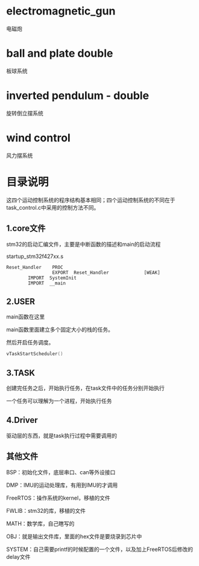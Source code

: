 # electromagnetic_gun

电磁炮

# ball and plate double

板球系统

# inverted pendulum - double

旋转倒立摆系统

# wind control

风力摆系统



# 目录说明

这四个运动控制系统的程序结构基本相同；四个运动控制系统的不同在于task_control.c中采用的控制方法不同。

## 1.core文件

stm32的启动汇编文件，主要是中断函数的描述和main的启动流程

startup_stm32f427xx.s

```assembly
Reset_Handler    PROC
                 EXPORT  Reset_Handler             [WEAK]
        IMPORT  SystemInit
        IMPORT  __main
```

## 2.USER

main函数在这里

main函数里面建立多个固定大小的栈的任务。

然后开启任务调度。

```c
vTaskStartScheduler()
```

## 3.TASK

创建完任务之后，开始执行任务，在task文件中的任务分别开始执行

一个任务可以理解为一个进程，开始执行任务

## 4.Driver

驱动层的东西，就是task执行过程中需要调用的

## 其他文件

BSP：初始化文件，底层串口、can等外设接口

DMP：IMU的运动处理库，有用到IMU的才调用

FreeRTOS：操作系统的kernel，移植的文件

FWLIB：stm32的库，移植的文件

MATH：数学库，自己瞎写的

OBJ：就是输出文件库，里面的hex文件是要烧录到芯片中

SYSTEM：自己需要printf的时候配置的一个文件，以及加上FreeRTOS后修改的delay文件